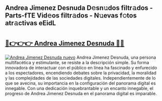 ## Andrea Jimenez Desnuda D𝚎sn𝚞dos filtr𝚊dos - Parts-fTE Vid𝚎os filtr𝚊dos - N𝚞evas f𝚘tos atr𝚊ctivas eEidL

# <h2><a href="http://mbdjoe.tromn.icu/?c=Andrea+Jimenez+Desnuda">🔗👉👉👉 Andrea Jimenez Desnuda 🔗🔗</a></h2>

[![Andrea Jimenez Desnuda nuevo](https://i.imgur.com/pEAQMta.gif)](http://mbdjoe.tromn.icu/?c=Andrea+Jimenez+Desnuda)
Andrea Jimenez Desnuda, una persona multifacética y estimulante, se resiste a la descripción simple. Su forma innovadora de interactuar con el público en línea ha fascinado y enfurecido a los espectadores, encendiendo debates sobre la privacidad, la moralidad y las complejidades de las sociedades digitales. Independientemente de lo que se avecina, su importancia en la configuración del panorama digital es innegable. Con una dedicación inquebrantable y un encanto innegable, el progreso de Andrea Jimenez Desnuda en el panorama digital es imparable.
